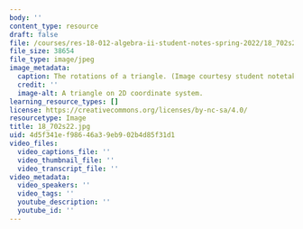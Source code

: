 ```yaml
---
body: ''
content_type: resource
draft: false
file: /courses/res-18-012-algebra-ii-student-notes-spring-2022/18_702s22.jpg
file_size: 38654
file_type: image/jpeg
image_metadata:
  caption: The rotations of a triangle. (Image courtesy student notetaker.)
  credit: ''
  image-alt: A triangle on 2D coordinate system.
learning_resource_types: []
license: https://creativecommons.org/licenses/by-nc-sa/4.0/
resourcetype: Image
title: 18_702s22.jpg
uid: 4d5f341e-f986-46a3-9eb9-02b4d85f31d1
video_files:
  video_captions_file: ''
  video_thumbnail_file: ''
  video_transcript_file: ''
video_metadata:
  video_speakers: ''
  video_tags: ''
  youtube_description: ''
  youtube_id: ''
---
```

